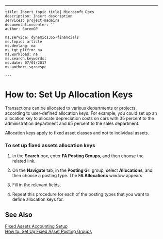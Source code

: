 ---
    title: Insert topic title| Microsoft Docs
    description: Insert description
    services: project-madeira
    documentationcenter: ''
    author: SorenGP

    ms.service: dynamics365-financials
    ms.topic: article
    ms.devlang: na
    ms.tgt_pltfrm: na
    ms.workload: na
    ms.search.keywords:
    ms.date: 07/01/2017
    ms.author: sgroespe

    ---
# How to: Set Up Allocation Keys
Transactions can be allocated to various departments or projects, according to user-defined allocation keys. For example, you could set up an allocation key to allocate depreciation costs on cars with 35 percent to the administration department and 65 percent to the sales department.  
  
 Allocation keys apply to fixed asset classes and not to individual assets.  
  
### To set up fixed assets allocation keys  
  
1.  In the **Search** box, enter **FA Posting Groups**, and then choose the related link.  
  
2.  On the **Navigate** tab, in the **Posting Gr**. group, select **Allocations**, and then choose a posting type. The **FA Allocations** window appears.  
  
3.  Fill in the relevant fields.  
  
4.  Repeat this procedure for each of the posting types that you want to define allocation keys for.  
  
## See Also  
 [Fixed Assets Accounting Setup](../FullExperience/fixed-assets-accounting-setup.md)   
 [How to: Set Up Fixed Asset Posting Groups](../FullExperience/how-to-set-up-fixed-asset-posting-groups.md)